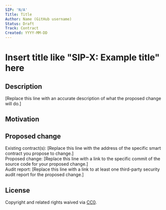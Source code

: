 ```yaml
---
SIP: 'N/A'
Title: Title
Author: Name (GitHub username)
Status: Draft
Track: Contract
Created: YYYY-MM-DD
---
```


# Insert title like "SIP-X: Example title" here  

## Description  

[Replace this line with an accurate description of what the proposed change will do.]

## Motivation  

## Proposed change  

Existing contract(s): [Replace this line with the address of the specific smart contract you propose to change.]  
Proposed change: [Replace this line with a link to the specific commit of the source code for your proposed change.]  
Audit report: [Replace this line with a link to at least one third-party security audit report for the proposed change.]  

## License
Copyright and related rights waived via [CC0](https://creativecommons.org/publicdomain/zero/1.0/).
